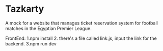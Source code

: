 # Tazkarty
A mock for a website that manages ticket reservation system for football matches in the Egyptian Premier League.

FrontEnd:
1.npm install
2. there's a file called link.js, input the link for the backend.
3.npm run dev
